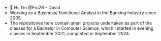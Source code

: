 - 👋 Hi, I’m @Fru2R - David
- Working as a Business/ Functional Analyst in the Banking Industry since 2005
- The repositories here contain small projects undertaken as part of the classes for a Bachelor in Computer Science, which I started in evening classes in September 2021, completed in September 2024.


<!---
Fru2R/Fru2R is a ✨ special ✨ repository because its `README.md` (this file) appears on your GitHub profile.
You can click the Preview link to take a look at your changes.
--->
